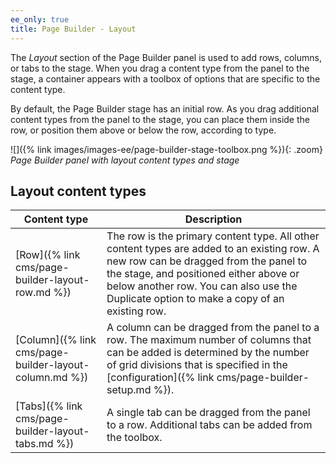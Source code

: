 ```yaml
---
ee_only: true
title: Page Builder - Layout
---
```


The _Layout_ section of the Page Builder panel is used to add rows, columns, or tabs to the stage. When you drag a content type from the panel to the stage, a container appears with a toolbox of options that are specific to the content type.

By default, the Page Builder stage has an initial row. As you drag additional content types from the panel to the stage, you can place them inside the row, or position them above or below the row, according to type.

![]({% link images/images-ee/page-builder-stage-toolbox.png %}){: .zoom}
_Page Builder panel with layout content types and stage_

## Layout content types

| Content type  | Description |
| -------- |-------- |
| [Row]({% link cms/page-builder-layout-row.md %}) | The row is the primary content type. All other content types are added to an existing row. A new row can be dragged from the panel to the stage, and positioned either above or below another row. You can also use the Duplicate option to make a copy of an existing row. |
| [Column]({% link cms/page-builder-layout-column.md %}) | A column can be dragged from the panel to a row. The maximum number of columns that can be added is determined by the number of grid divisions that is specified in the [configuration]({% link cms/page-builder-setup.md %}). |
| [Tabs]({% link cms/page-builder-layout-tabs.md %}) | A single tab can be dragged from the panel to a row. Additional tabs can be added from the toolbox. |
